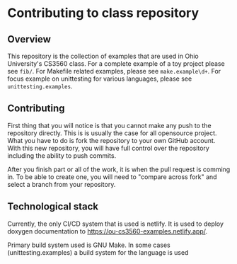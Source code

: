 # Contributing to class repository

## Overview

This repository is the collection of examples that are used in Ohio University's CS3560 class. For a complete example of a toy project please see `fib/`.
For Makefile related examples, please see `make.example\d+`. For focus example on unittesting for various languages, please see `unittesting.examples`.

## Contributing

First thing that you will notice is that you cannot make any push to the repository directly. This is is usually the case for all opensource project.
What you have to do is fork the repository to your own GitHub account. With this new repository, you will have full control over the
repository including the ability to push commits.

After you finish part or all of the work, it is when the pull request is comming in. To be able to create one, you will need to "compare across fork"
and select a branch from your repository.

## Technological stack

Currently, the only CI/CD system that is used is netlify. It is used to deploy doxygen documentation to https://ou-cs3560-examples.netlify.app/.

Primary build system used is GNU Make. In some cases (unittesting.examples)
a build system for the language is used
